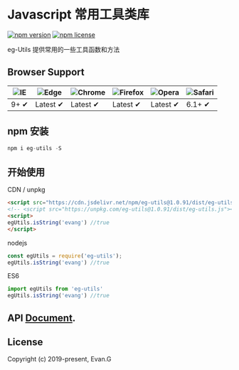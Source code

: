 # Javascript 常用工具类库

[![npm version](https://img.shields.io/npm/v/eg-utils.svg?style=flat-square)](https://www.npmjs.org/package/eg-utils)
[![npm license](https://img.shields.io/github/license/mashape/apistatus.svg)](https://github.com/xuliangzhan/xe-utils/blob/master/LICENSE)

eg-Utils 提供常用的一些工具函数和方法

## Browser Support

![IE](https://raw.github.com/alrra/browser-logos/master/src/archive/internet-explorer_7-8/internet-explorer_7-8_48x48.png) | ![Edge](https://raw.github.com/alrra/browser-logos/master/src/edge/edge_48x48.png) | ![Chrome](https://raw.github.com/alrra/browser-logos/master/src/chrome/chrome_48x48.png) | ![Firefox](https://raw.github.com/alrra/browser-logos/master/src/firefox/firefox_48x48.png) | ![Opera](https://raw.github.com/alrra/browser-logos/master/src/opera/opera_48x48.png) | ![Safari](https://raw.github.com/alrra/browser-logos/master/src/safari/safari_48x48.png)
--- | --- | --- | --- | --- | --- |
9+ ✔ | Latest ✔ | Latest ✔ | Latest ✔ | Latest ✔ | 6.1+ ✔ |

## npm 安装

```javascript
npm i eg-utils -S
```

## 开始使用

CDN / unpkg
```html
<script src="https://cdn.jsdelivr.net/npm/eg-utils@1.0.91/dist/eg-utils.js"></script>
<!-- <script src="https://unpkg.com/eg-utils@1.0.91/dist/eg-utils.js"></script> -->
<script>
egUtils.isString('evang') //true
</script>
```

nodejs
```javascript
const egUtils = require('eg-utils');
egUtils.isString('evang') //true
```

ES6
```javascript
import egUtils from 'eg-utils'
egUtils.isString('evang') //true
```

## API [Document]("https://github.com/seazeg/eg-utils"). 


## License

Copyright (c) 2019-present, Evan.G